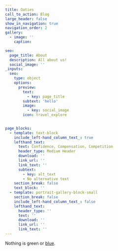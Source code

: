 ```yaml
---
title: Oaties
call_to_action: Blog
large_header: false
show_in_navigation: true
navigation_order: 2
gallery:
  - image: ''
    caption:

seo:
  page_title: About
  description: All about us!
  social_image: ''
_inputs:
  seo:
    type: object
    options:
      preview:
        text:
          - key: page_title
        subtext: 'hello'
        image:
          - key: social_image
        icon: travel_explore
        

page_blocks:
  - template: text-block
    include_left-hand_column_text_: true
    lefthand_text:
      text: Confidence, Compensation, Competition
      header_type: Medium Header
      download: ''
      link_url: ''
      link_text: ''
      subtext:
        - key: alt_text
        - No alternative text
    section_break: false
    text_block: ''
  - template: portrait-gallery-block-small
    section_break: false
    include_left-hand_column_text_: false
    lefthand_text:
      header_type: ''
      text: ''
      download: ''
      link_url: ''
      link_text: ''
---
```

Nothing is green or [blue](/services/).